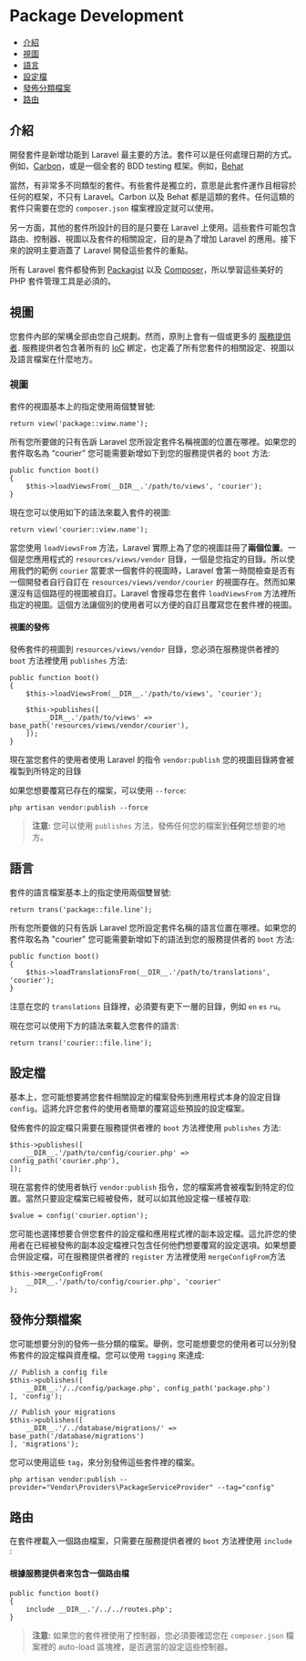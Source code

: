 # Package Development

- [介紹](#introduction)
- [視圖](#views)
- [語言](#translations)
- [設定檔](#configuration)
- [發佈分類檔案](#publishing-file-groups)
- [路由](#routing)

<a name="introduction"></a>
## 介紹

開發套件是新增功能到 Laravel 最主要的方法。套件可以是任何處理日期的方式。例如，[Carbon](https://github.com/briannesbitt/Carbon)，或是一個全套的 BDD testing 框架。例如，[Behat](https://github.com/Behat/Behat)

當然，有非常多不同類型的套件。有些套件是獨立的，意思是此套件運作且相容於任何的框架，不只有 Laravel。Carbon 以及 Behat 都是這類的套件。任何這類的套件只需要在您的 `composer.json` 檔案裡設定就可以使用。

另一方面，其他的套件所設計的目的是只要在 Laravel 上使用。這些套件可能包含路由、控制器、視圖以及套件的相關設定，目的是為了增加 Laravel 的應用。接下來的說明主要涵蓋了 Laravel 開發這些套件的重點。

所有 Laravel 套件都發佈到 [Packagist](http://packagist.org) 以及 [Composer](http://getcomposer.org)，所以學習這些美好的 PHP 套件管理工具是必須的。

<a name="views"></a>
## 視圖

您套件內部的架構全部由您自己規劃。然而，原則上會有一個或更多的 [服務提供者](/docs/5.0/providers). 服務提供者包含著所有的 [IoC](/docs/5.0/container) 綁定，也定義了所有您套件的相關設定、視圖以及語言檔案在什麼地方。

### 視圖

套件的視圖基本上的指定使用兩個雙冒號:

	return view('package::view.name');

所有您所要做的只有告訴 Laravel 您所設定套件名稱視圖的位置在哪裡。如果您的套件取名為 “courier” 您可能需要新增如下到您的服務提供者的 `boot` 方法:

	public function boot()
	{
		$this->loadViewsFrom(__DIR__.'/path/to/views', 'courier');
	}

現在您可以使用如下的語法來載入套件的視圖:

	return view('courier::view.name');

當您使用 `loadViewsFrom` 方法，Laravel 實際上為了您的視圖註冊了**兩個位置**。一個是您應用程式的 `resources/views/vendor` 目錄，一個是您指定的目錄。所以使用我們的範例 `courier` 當要求一個套件的視圖時，Laravel 會第一時間檢查是否有一個開發者自行自訂在 `resources/views/vendor/courier` 的視圖存在。然而如果還沒有這個路徑的視圖被自訂。Laravel 會搜尋您在套件 `loadViewsFrom` 方法裡所指定的視圖。這個方法讓個別的使用者可以方便的自訂且覆寫您在套件裡的視圖。

#### 視圖的發佈

發佈套件的視圖到 `resources/views/vendor` 目錄，您必須在服務提供者裡的 `boot` 方法裡使用 `publishes` 方法:

	public function boot()
	{
		$this->loadViewsFrom(__DIR__.'/path/to/views', 'courier');

		$this->publishes([
			__DIR__.'/path/to/views' => base_path('resources/views/vendor/courier'),
		]);
	}

現在當您套件的使用者使用 Laravel 的指令 `vendor:publish` 您的視圖目錄將會被複製到所特定的目錄

如果您想要覆寫已存在的檔案，可以使用 `--force`:

	php artisan vendor:publish --force

> **注意:** 您可以使用 `publishes` 方法，發佈任何您的檔案到**任何**您想要的地方。

<a name="translations"></a>
## 語言

套件的語言檔案基本上的指定使用兩個雙冒號:

	return trans('package::file.line');

所有您所要做的只有告訴 Laravel 您所設定套件名稱的語言位置在哪裡。如果您的套件取名為 "courier" 您可能需要新增如下的語法到您的服務提供者的 `boot` 方法:

	public function boot()
	{
		$this->loadTranslationsFrom(__DIR__.'/path/to/translations', 'courier');
	}

注意在您的 `translations` 目錄裡，必須要有更下一層的目錄，例如 `en` `es` `ru`。

現在您可以使用下方的語法來載入您套件的語言:

	return trans('courier::file.line');

<a name="configuration"></a>
## 設定檔

基本上，您可能想要將您套件相關設定的檔案發佈到應用程式本身的設定目錄 `config`。這將允許您套件的使用者簡單的覆寫這些預設的設定檔案。

發佈套件的設定檔只需要在服務提供者裡的 `boot` 方法裡使用 `publishes` 方法:

	$this->publishes([
		__DIR__.'/path/to/config/courier.php' => config_path('courier.php'),
	]);

現在當套件的使用者執行 `vendor:publish` 指令，您的檔案將會被複製到特定的位置。當然只要設定檔案已經被發佈，就可以如其他設定檔一樣被存取:

	$value = config('courier.option');

您可能也選擇想要合併您套件的設定檔和應用程式裡的副本設定檔。這允許您的使用者在已經被發佈的副本設定檔裡只包含任何他們想要覆寫的設定選項。如果想要合併設定檔，可在服務提供者裡的 `register` 方法裡使用 `mergeConfigFrom`方法

	$this->mergeConfigFrom(
		__DIR__.'/path/to/config/courier.php', 'courier'
	);

<a name="publishing-file-groups"></a>
## 發佈分類檔案

您可能想要分別的發佈一些分類的檔案。舉例，您可能想要您的使用者可以分別發佈套件的設定檔與資產檔。您可以使用 `tagging` 來達成:

	// Publish a config file
	$this->publishes([
		__DIR__.'/../config/package.php', config_path('package.php')
	], 'config');

	// Publish your migrations
	$this->publishes([
		__DIR__.'/../database/migrations/' => base_path('/database/migrations')
	], 'migrations');

您可以使用這些 `tag`，來分別發佈這些套件裡的檔案。

	php artisan vendor:publish --provider="Vendor\Providers\PackageServiceProvider" --tag="config"

<a name="routing"></a>
## 路由

在套件裡載入一個路由檔案，只需要在服務提供者裡的 `boot` 方法裡使用 `include` :

#### 根據服務提供者來包含一個路由檔

	public function boot()
	{
		include __DIR__.'/../../routes.php';
	}

> **注意:** 如果您的套件裡使用了控制器，您必須要確認您在 `composer.json` 檔案裡的 auto-load 區塊裡，是否適當的設定這些控制器。
